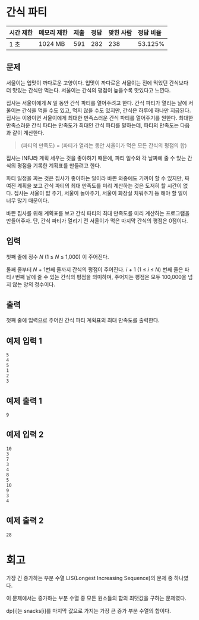 # 간식 파티

| 시간 제한 | 메모리 제한 | 제출 | 정답 | 맞힌 사람 | 정답 비율 |
| :-------- | :---------- | :--- | :--- | :-------- | :-------- |
| 1 초      | 1024 MB     | 591  | 282  | 238       | 53.125%   |

## 문제

서울이는 입맛이 까다로운 고양이다. 입맛이 까다로운 서울이는 전에 먹었던 간식보다 더 맛있는 간식만 먹는다. 서울이는 간식의 평점이 높을수록 맛있다고 느낀다.

집사는 서울이에게 _N_ 일 동안 간식 파티를 열어주려고 한다. 간식 파티가 열리는 날에 서울이는 간식을 먹을 수도 있고, 먹지 않을 수도 있지만, 간식은 하루에 하나만 지급된다. 집사는 이왕이면 서울이에게 최대한 만족스러운 간식 파티를 열어주기를 원한다. 최대한 만족스러운 간식 파티는 만족도가 최대인 간식 파티를 말하는데, 파티의 만족도는 다음과 같이 계산한다.

> (파티의 만족도) = (파티가 열리는 동안 서울이가 먹은 모든 간식의 평점의 합)

집사는 INFJ라 계획 세우는 것을 좋아하기 때문에, 파티 일수와 각 날짜에 줄 수 있는 간식의 평점을 기록한 계획표를 만들려고 한다.

파티 일정을 짜는 것은 집사가 좋아하는 일이라 바쁜 와중에도 기꺼이 할 수 있지만, 짜여진 계획을 보고 간식 파티의 최대 만족도를 미리 계산하는 것은 도저히 할 시간이 없다. 집사는 서울이 밥 주기, 서울이 놀아주기, 서울이 화장실 치워주기 등 해야 할 일이 너무 많기 때문이다.

바쁜 집사를 위해 계획표를 보고 간식 파티의 최대 만족도를 미리 계산하는 프로그램을 만들어주자. 단, 간식 파티가 열리기 전 서울이가 먹은 마지막 간식의 평점은 0점이다.

## 입력

첫째 줄에 정수 _N_ (1 ≤ _N_ ≤ 1,000) 이 주어진다.

둘째 줄부터 _N_ + 1번째 줄까지 간식의 평점이 주어진다. _i_ + 1 (1 ≤ _i_ ≤ _N_) 번째 줄은 파티 _i_ 번째 날에 줄 수 있는 간식의 평점을 의미하며, 주어지는 평점은 모두 100,000을 넘지 않는 양의 정수이다.

## 출력

첫째 줄에 입력으로 주어진 간식 파티 계획표의 최대 만족도를 출력한다.

## 예제 입력 1

```
5
4
5
1
2
3
```

## 예제 출력 1

```
9
```

## 예제 입력 2

```
10
3
7
3
4
8
5
10
9
3
4
```

## 예제 출력 2

```
28
```

# 회고

가장 긴 증가하는 부분 수열 LIS(Longest Increasing Sequence)의 문제 중 하나였다.

이 문제에서는 증가하는 부분 수열 중 모든 원소들의 합의 최댓값을 구하는 문제였다.

dp[i]는 snacks[i]를 마지막 값으로 가지는 가장 큰 증가 부분 수열의 합이다.
